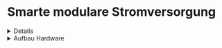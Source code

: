 # Smarte modulare Stromversorgung

<details>
<summaryIdee und Ziel</summary>

Dieses Projekt ist als proof-of-concept der Bachelorthesis entstanden: <br> <i>Entwurf einer quelloffenen, smarten, modularen Stromversorgung zur Verwendung im ioBroker</i>

Das Ziel ist es, ein modulares System zu erstellen, mit dem unterschiedliche Arten von Geräten mit Strom versorgt werden können. Dabei können Module je nach Bedarf frei mit Aktoren und Sensoren ausgestattet werden. Mehrere solcher Module können kombiniert und mit einem sogenannten Kopf zu einem System zusammengesetzt werden. Durch den Kopf werden die Module mit Strom versorgt, sowohl mit Kleinspannung um die Platine und Peripherie des Moduls zu betreiben als auch mit der vollen 230V Niederspannung zur Versorgung der angeschlossenen Abnehmer. Ebenfalls stellt der Kopf eine Verbindung zu einem smart-home-System wie dem [ioBroker](https://www.iobroker.net/?lang=de) her, durch Verwendung von Industrieüblichen Protokollen und Standards wie MQTT und WLAN/ZigBee soll die Einbindung in die meisten selbstgehosteten Systeme (z.B. HomeAssistant oder FHEM) möglich sein.

</details>


<details>
<summary>Aufbau Hardware</summary>
<br>
Zwei beispielhafte Systeme sind diese:

1. Zum Einsatz z.B. auf dem Schreibtisch im Arbeitszimmer.<br>
	![beispielhaftes System für den Schreibtisch](/renderings/composite1-desk.png?raw=true)
	<br><br>
	Es besteht (v.l.n.r.) aus 
	* einem Kopf
	* einem Modul mit zwei Steckdosen des Typs F, mit jeweils
		* einer LED als Zustandsanzeige
		* einem Taster zum direkten schalten
		* optional auch Ammetern zur Überwachung des Energieverbrauchs
	* einem Modul mit vier Tastern zum Steuern anderer Geräte
	* einem Modul mit einer dimmbaren Steckdose des Typs F, die
		* einen Drehgeber (Rotary encoder) zum direkten Dimmen und Schalten besitzt
		* optional kann wieder ein Ammeter verbaut werden
	* einem Endmodul mit Temperatursensor

2. Kann z.B. auf der anderen Seite des Arbeitszimmers positioniert werden.<br>
![beispielhaftes System für den Boden](/renderings/composite2-floor.png?raw=true)
	<br><br>
	Es besteht (v.l.n.r.) aus 
	* einem Kopf
	* einem Modul mit zwei Steckdosen des Typs F, mit jeweils
		* einer LED als Zustandsanzeige
		* einem Taster zum direkten Schalten
		* optional auch Ammetern zur Überwachung des Energieverbrauchs
	* einem Modul mit zwei nur extern steuerbaren Steckdosen des Typs F (wieder optional mit Ammeter)
	* einem passiven Endmodul
<br>

In dieser Kombination kann am Schreibtisch ein PC mit Monitor angeschlossen und deren Stromversorgung direkt gesteuert werden. Eine Tischlampe mit passendem Leuchmittel kann angeschlossen und direkt über das Modul gedimmt werden.<br>
Am zweiten System kann z.B. ein Deckenfluter und ein Fernseher am ersten Modul angeschlossen werden, so dass diese direkt dort geschaltet werden können. Am zweiten Modul können Drucker und NAS angeschlossen werden, die nur selten geschaltet werden. Durch das entsprechende Modul im System am Schreibtisch können alle hier angesteckten Geräte auch bequem von dort aus geschaltet werden.<br>
Da all dies in einem smart-home-System eingebunden ist, lassen sich alle Geräte auch extern steuern und die Temberatur (letztes Modul am Schreibtisch) kann eingelesen und anderweitig verwendet werden.
<br><br>
Um die Kompexität zu senken kann ein System auch als ein einzelnes Gerät aufgebaut werden, dieses wird als stand-alone System bezeichnet. Ein stand-alone System kann Funktionen beliebiger Module und eines Kopfes beinhalten.

</details>
